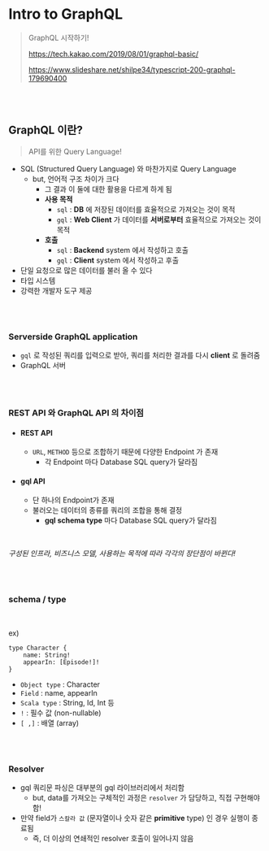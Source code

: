 # Intro to GraphQL

> GraphQL 시작하기!
>
> https://tech.kakao.com/2019/08/01/graphql-basic/
>
> https://www.slideshare.net/shilpe34/typescript-200-graphql-179690400

<br>

<br>

## GraphQL 이란?

> API를 위한 Query Language!

- SQL (Structured Query Language) 와 마찬가지로 Query Language
  - but, 언어적 구조 차이가 크다
    - 그 결과 이 둘에 대한 활용을 다르게 하게 됨 
    - **사용 목적**
      - `sql` : **DB** 에 저장된 데이터를 효율적으로 가져오는 것이 목적
      - `gql` : **Web Client** 가 데이터를 **서버로부터** 효율적으로 가져오는 것이 목적
    - **호출**
      - `sql` : **Backend** system 에서 작성하고 호출
      - `gql` : **Client** system 에서 작성하고 후출
- 단일 요청으로 많은 데이터를 불러 올 수 있다
- 타입 시스템
- 강력한 개발자 도구 제공

<br>

<br>

### Serverside GraphQL application

- `gql` 로 작성된 쿼리를 입력으로 받아, 쿼리를 처리한 결과를 다시 **client** 로 돌려줌
- GraphQL 서버

<br>

<br>

### REST API 와 GraphQL API 의 차이점

- #### REST API

  - `URL`, `METHOD` 등으로 조합하기 때문에 다양한 Endpoint 가 존재
    - 각 Endpoint 마다 Database SQL query가 달라짐

- #### gql API

  - 단 하나의 Endpoint가 존재
  - 불러오는 데이터의 종류를 쿼리의 조합을 통해 결정
    - **gql schema type** 마다 Database SQL query가 달라짐

<br>

*구성된 인프라, 비즈니스 모델, 사용하는 목적에 따라 각각의 장단점이 바뀐다!*

<br>

<br>

### schema / type

<br>

ex)

```
type Character {
    name: String!
    appearIn: [Episode!]!
}
```

- `Object type` : Character
- `Field` : name, appearIn
- `Scala type` : String, Id, Int 등
- `!` : 필수 값 (non-nullable)
- `[ ,]` : 배열 (array)

<br><br>

### Resolver

- gql 쿼리문 파싱은 대부분의 gql 라이브러리에서 처리함
  - but, data를 가져오는 구체적인 과정은 `resolver` 가 담당하고, 직접 구현해야 함!
- 만약 field가 `스칼라 값` (문자열이나 숫자 같은 **primitive** type) 인 경우 실행이 종료됨
  - 즉, 더 이상의 연쇄적인 resolver 호출이 일어나지 않음

<br>

<br>
